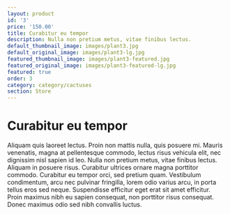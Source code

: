```yaml
---
layout: product
id: '3'
price: '150.00'
title: Curabitur eu tempor
description: Nulla non pretium metus, vitae finibus lectus.
default_thumbnail_image: images/plant3.jpg
default_original_image: images/plant3-lg.jpg
featured_thumbnail_image: images/plant3-featured.jpg
featured_original_image: images/plant3-featured-lg.jpg
featured: true
order: 3
category: category/cactuses
section: Store
---
```


# Curabitur eu tempor

Aliquam quis laoreet lectus. Proin non mattis nulla, quis posuere mi. Mauris venenatis, magna at pellentesque commodo, lectus risus vehicula elit, nec dignissim nisl sapien id leo. Nulla non pretium metus, vitae finibus lectus. Aliquam in posuere risus. Curabitur ultrices ornare magna porttitor commodo. Curabitur eu tempor orci, sed pretium quam. Vestibulum condimentum, arcu nec pulvinar fringilla, lorem odio varius arcu, in porta tellus eros sed neque. Suspendisse efficitur eget erat sit amet efficitur. Proin maximus nibh eu sapien consequat, non porttitor risus consequat. Donec maximus odio sed nibh convallis luctus.